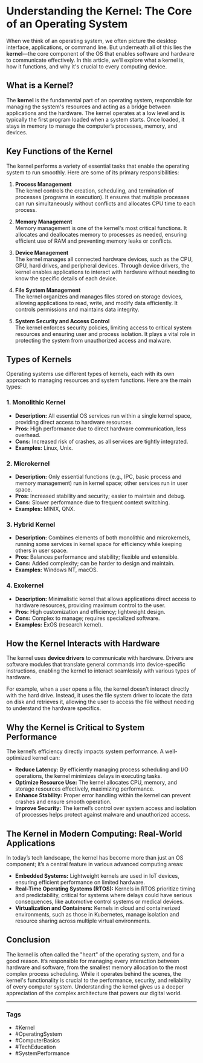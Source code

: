 # Understanding the Kernel: The Core of an Operating System

When we think of an operating system, we often picture the desktop interface, applications, or command line. But underneath all of this lies the **kernel**—the core component of the OS that enables software and hardware to communicate effectively. In this article, we’ll explore what a kernel is, how it functions, and why it's crucial to every computing device.

## What is a Kernel?

The **kernel** is the fundamental part of an operating system, responsible for managing the system's resources and acting as a bridge between applications and the hardware. The kernel operates at a low level and is typically the first program loaded when a system starts. Once loaded, it stays in memory to manage the computer’s processes, memory, and devices.

## Key Functions of the Kernel

The kernel performs a variety of essential tasks that enable the operating system to run smoothly. Here are some of its primary responsibilities:

1. **Process Management**  
   The kernel controls the creation, scheduling, and termination of processes (programs in execution). It ensures that multiple processes can run simultaneously without conflicts and allocates CPU time to each process.

2. **Memory Management**  
   Memory management is one of the kernel's most critical functions. It allocates and deallocates memory to processes as needed, ensuring efficient use of RAM and preventing memory leaks or conflicts.

3. **Device Management**  
   The kernel manages all connected hardware devices, such as the CPU, GPU, hard drives, and peripheral devices. Through device drivers, the kernel enables applications to interact with hardware without needing to know the specific details of each device.

4. **File System Management**  
   The kernel organizes and manages files stored on storage devices, allowing applications to read, write, and modify data efficiently. It controls permissions and maintains data integrity.

5. **System Security and Access Control**  
   The kernel enforces security policies, limiting access to critical system resources and ensuring user and process isolation. It plays a vital role in protecting the system from unauthorized access and malware.

## Types of Kernels

Operating systems use different types of kernels, each with its own approach to managing resources and system functions. Here are the main types:

### 1. **Monolithic Kernel**

- **Description:** All essential OS services run within a single kernel space, providing direct access to hardware resources.
- **Pros:** High performance due to direct hardware communication, less overhead.
- **Cons:** Increased risk of crashes, as all services are tightly integrated.
- **Examples:** Linux, Unix.

### 2. **Microkernel**

- **Description:** Only essential functions (e.g., IPC, basic process and memory management) run in kernel space; other services run in user space.
- **Pros:** Increased stability and security; easier to maintain and debug.
- **Cons:** Slower performance due to frequent context switching.
- **Examples:** MINIX, QNX.

### 3. **Hybrid Kernel**

- **Description:** Combines elements of both monolithic and microkernels, running some services in kernel space for efficiency while keeping others in user space.
- **Pros:** Balances performance and stability; flexible and extensible.
- **Cons:** Added complexity; can be harder to design and maintain.
- **Examples:** Windows NT, macOS.

### 4. **Exokernel**

- **Description:** Minimalistic kernel that allows applications direct access to hardware resources, providing maximum control to the user.
- **Pros:** High customization and efficiency; lightweight design.
- **Cons:** Complex to manage; requires specialized software.
- **Examples:** ExOS (research kernel).

## How the Kernel Interacts with Hardware

The kernel uses **device drivers** to communicate with hardware. Drivers are software modules that translate general commands into device-specific instructions, enabling the kernel to interact seamlessly with various types of hardware.

For example, when a user opens a file, the kernel doesn’t interact directly with the hard drive. Instead, it uses the file system driver to locate the data on disk and retrieves it, allowing the user to access the file without needing to understand the hardware specifics.

## Why the Kernel is Critical to System Performance

The kernel’s efficiency directly impacts system performance. A well-optimized kernel can:

- **Reduce Latency:** By efficiently managing process scheduling and I/O operations, the kernel minimizes delays in executing tasks.
- **Optimize Resource Use:** The kernel allocates CPU, memory, and storage resources effectively, maximizing performance.
- **Enhance Stability:** Proper error handling within the kernel can prevent crashes and ensure smooth operation.
- **Improve Security:** The kernel’s control over system access and isolation of processes helps protect against malware and unauthorized access.

## The Kernel in Modern Computing: Real-World Applications

In today’s tech landscape, the kernel has become more than just an OS component; it’s a central feature in various advanced computing areas:

- **Embedded Systems:** Lightweight kernels are used in IoT devices, ensuring efficient performance on limited hardware.
- **Real-Time Operating Systems (RTOS):** Kernels in RTOS prioritize timing and predictability, critical for systems where delays could have serious consequences, like automotive control systems or medical devices.
- **Virtualization and Containers:** Kernels in cloud and containerized environments, such as those in Kubernetes, manage isolation and resource sharing across multiple virtual environments.

## Conclusion

The kernel is often called the "heart" of the operating system, and for a good reason. It’s responsible for managing every interaction between hardware and software, from the smallest memory allocation to the most complex process scheduling. While it operates behind the scenes, the kernel's functionality is crucial to the performance, security, and reliability of every computer system. Understanding the kernel gives us a deeper appreciation of the complex architecture that powers our digital world.

---

### Tags
- #Kernel
- #OperatingSystem
- #ComputerBasics
- #TechEducation
- #SystemPerformance

